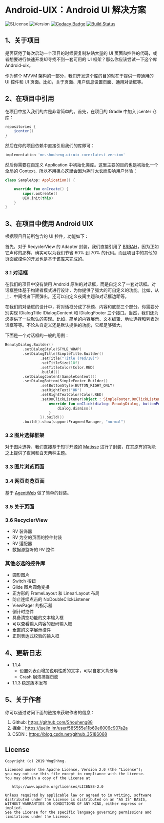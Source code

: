 # Android-UIX：Android UI 解决方案

![SLicense](https://img.shields.io/hexpm/l/plug.svg)
![Version](https://img.shields.io/maven-metadata/v/https/dl.bintray.com/easymark/Android/me/shouheng/ui/uix-core/maven-metadata.xml.svg)
[![Codacy Badge](https://api.codacy.com/project/badge/Grade/f62b5a7fe6774ed1b04bf23bcaab9d69)](https://www.codacy.com/manual/Shouheng88/Android-uix?utm_source=github.com&amp;utm_medium=referral&amp;utm_content=Shouheng88/Android-uix&amp;utm_campaign=Badge_Grade)
[![Build Status](https://travis-ci.org/Shouheng88/Android-uix.svg?branch=master)](https://travis-ci.org/Shouheng88/Android-uix)

## 1、关于项目

是否厌倦了每次启动一个项目的时候要复制粘贴大量的 UI 页面和控件的代码，或者想要进行快速开发却寻找不到一套可用的 UI 框架？那么你应该尝试一下这个库 Android-uix。

作为整个 MVVM 架构的一部分，我们开发这个库的目的就在于提供一套通用的 UI 控件和 UI 页面。比如，关于页面、用户信息设置页面、通用对话框等。

## 2、在项目中引用

在项目中接入我们的库是非常简单的。首先，在项目的 Gradle 中加入 jcenter 仓库：

```gradle
repositories {
    jcenter()
}
```

然后在你的项目依赖中直接引用我们的库即可：

```gradle
implementation 'me.shouheng.ui:uix-core:latest-version'
```

然后你需要在自定义 Application 中初始化类库。这里主要的目的也是初始化一个全局的 Context，所以不用担心这里会因为耗时太长而影响用户体验：

```kotlin
class SampleApp: Application() {

    override fun onCreate() {
        super.onCreate()
        UIX.init(this)
    }
}
```

## 3、在项目中使用 Android UIX

根据项目目前所包含的 UI 控件，功能如下：

首先，对于 RecyclerView 的 Adapter 封装，我们直接引用了 [BRBAH](https://github.com/CymChad/BaseRecyclerViewAdapterHelper)，因为正如它声称的那样，确实可以为我们节省 60% 到 70% 的代码。而且项目中的其他的页面或控件的开发也是基于该库来完成的。

### 3.1 对话框

在我们的项目中没有使用 Android 原生的对话框，而是自定义了一套对话框。对话框整体基于构建者模式进行设计，为你提供了强大的可自定义的功能。比如，从上、中间或者下面弹出，还可以自定义夜间主题和对话框边距等。

在我们的对话框的设计中，将对话框分成了标题、内容和底部三个部分。你需要分别实现 IDialogTitle IDialogContent 和 IDialogFooter 三个接口。当然，我们还为您提供了一些默认的实现。比如，简单的内容展示、文本编辑、地址选择和列表对话框等等。不论从自定义还是默认提供的功能，它都足够强大。

下面是一个对话框的一般的用例：

```kotlin
BeautyDialog.Builder()
        .setDialogStyle(STYLE_WRAP)
        .setDialogTitle(SimpleTitle.Builder()
                .setTitle("Title (red/18)")
                .setTitleSize(18f)
                .setTitleColor(Color.RED)
                .build())
        .setDialogContent(SampleContent())
        .setDialogBottom(SimpleFooter.Builder()
                .setBottomStyle(BUTTON_RIGHT_ONLY)
                .setRightText("OK")
                .setRightTextColor(Color.RED)
                .setOnClickListener(object : SimpleFooter.OnClickListener {
                    override fun onClick(dialog: BeautyDialog, buttonPos: Int, dialogTitle: IDialogTitle?, dialogContent: IDialogContent?) {
                        dialog.dismiss()
                    }
                }).build())
        .build().show(supportFragmentManager, "normal")
```

### 3.2 图片选择框架

对于图片选择，我们直接基于知乎开源的 [Matisse](https://github.com/Shouheng88/Matisse) 进行了封装，在其原有的功能之上提供了夜间和白天两种主题。

### 3.3 图片浏览页面

### 3.4 网页浏览页面

基于 [AgentWeb](https://github.com/Justson/AgentWeb) 做了简单的封装。

### 3.5 关于页面

### 3.6 RecyclerView

- RV 装饰器
- RV 为空的页面的控件封装
- RV 适配器
- 数据源监听的 RV 控件

### 其他必选的控件库

- 圆形图片
- Switch 按钮
- Glide 图片圆角变换
- 正方形的 FrameLayout 和 LinearLayout 布局
- 防止连续点击的 NoDoubleClickListener
- ViewPager 的指示器
- 倒计时控件
- 具备清空功能的文本输入框
- 可以查看输入内容的密码输入框
- 垂直的文字展示控件
- 正则表达式校验的输入框

## 4、更新日志

- 1.1.4
    - 设置列表页增加说明性质的文字，可以自定义背景等
    - Crash 崩溃捕捉页面
- 1.1.3 稳定版本发布

## 5、关于作者

你可以通过访问下面的链接来获取作者的信息：

1. Github: https://github.com/Shouheng88
2. 掘金：https://juejin.im/user/585555e11b69e6006c907a2a
3. CSDN：https://blog.csdn.net/github_35186068

## License

```
Copyright (c) 2019 WngShhng.

Licensed under the Apache License, Version 2.0 (the "License");
you may not use this file except in compliance with the License.
You may obtain a copy of the License at

   http://www.apache.org/licenses/LICENSE-2.0

Unless required by applicable law or agreed to in writing, software
distributed under the License is distributed on an "AS IS" BASIS,
WITHOUT WARRANTIES OR CONDITIONS OF ANY KIND, either express or implied.
See the License for the specific language governing permissions and
limitations under the License.
```

